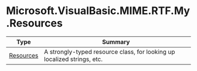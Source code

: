 ﻿
# Microsoft.VisualBasic.MIME.RTF.My.Resources

|Type|Summary|
|----|-------|
|<a href="#" onClick="load('/docs/Microsoft.VisualBasic.MIME.RTF.My.Resources/Resources.md')">Resources</a>|A strongly-typed resource class, for looking up localized strings, etc.|

